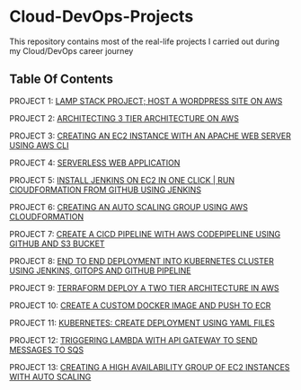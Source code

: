 # Cloud-DevOps-Projects

This repository contains most of the real-life projects I carried out during my Cloud/DevOps career journey

## Table Of Contents

PROJECT 1: [LAMP STACK PROJECT; HOST A WORDPRESS SITE ON AWS](https://github.com/georgeonalo/Host-a-wordpress-website-on-AWS)

PROJECT 2: [ARCHITECTING 3 TIER ARCHITECTURE ON AWS](https://github.com/georgeonalo/hello-world)

PROJECT 3: [CREATING AN EC2 INSTANCE WITH AN APACHE WEB SERVER USING AWS CLI](https://github.com/georgeonalo/Creating-an-EC2-instance-with-an-Apache-Web-Server-Using-AWS-CLI)

PROJECT 4: [SERVERLESS WEB APPLICATION](https://github.com/georgeonalo/Serverless-Web-Application)

PROJECT 5: [INSTALL JENKINS ON EC2 IN ONE CLICK | RUN ClOUDFORMATION FROM GITHUB USING JENKINS](https://github.com/georgeonalo/Run-Infra-as-Code-with-Jenkins)

PROJECT 6: [CREATING AN AUTO SCALING GROUP USING AWS CLOUDFORMATION](https://github.com/georgeonalo/Creating-an-Auto-Scaling-Group-using-AWS-CloudFormation)

PROJECT 7: [CREATE A CICD PIPELINE WITH AWS CODEPIPELINE USING GITHUB AND S3 BUCKET](https://github.com/georgeonalo/CI-CD-Pipeline-with-AWS-CodePipeline)

PROJECT 8: [END TO END DEPLOYMENT INTO KUBERNETES CLUSTER USING JENKINS, GITOPS AND GITHUB PIPELINE](https://github.com/georgeonalo/GitOps)

PROJECT 9: [TERRAFORM DEPLOY A TWO TIER ARCHITECTURE IN AWS](https://github.com/georgeonalo/Terraform-Deploy-a-Two-Tier-Architecture-in-AWS)

PROJECT 10: [CREATE A CUSTOM DOCKER IMAGE AND PUSH TO ECR](https://github.com/georgeonalo/Create-a-Custom-Docker-Image)

PROJECT 11: [KUBERNETES: CREATE DEPLOYMENT USING YAML FILES
](https://github.com/georgeonalo/Kubernetes-Create-Deployments-Using-YAML-Files)

PROJECT 12: [TRIGGERING LAMBDA WITH API GATEWAY TO SEND MESSAGES TO SQS](https://github.com/georgeonalo/Triggering-Lambda-with-API-Gateway-to-Send-Messages-to-SQS)

PROJECT 13: [CREATING A HIGH AVAILABILITY GROUP OF EC2 INSTANCES WITH AUTO SCALING](https://github.com/georgeonalo/Creating-a-High-Availability-Group-of-EC2-Instances-with-Auto-Scaling)



